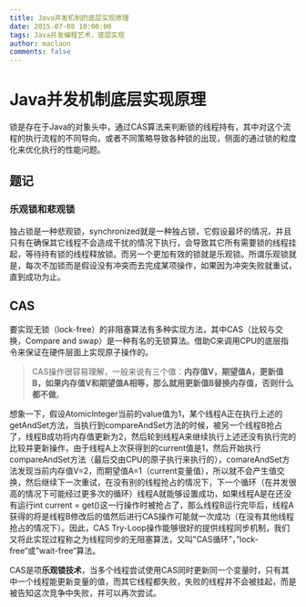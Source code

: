 ```yaml
---
title: Java并发机制的底层实现原理
date: 2015-07-08 10:00:00
tags: Java并发编程艺术，底层实现
author: maclaon
comments: false
---
```

# Java并发机制底层实现原理
锁是存在于Java的对象头中，通过CAS算法来判断锁的线程持有，其中对这个流程的执行流程的不同导向，或者不同策略导致各种锁的出现，侧面的通过锁的粒度化来优化执行的性能问题。

## 题记
### 乐观锁和悲观锁
独占锁是一种悲观锁，synchronized就是一种独占锁，它假设最坏的情况，并且只有在确保其它线程不会造成干扰的情况下执行，会导致其它所有需要锁的线程挂起，等待持有锁的线程释放锁。而另一个更加有效的锁就是乐观锁。所谓乐观锁就是，每次不加锁而是假设没有冲突而去完成某项操作，如果因为冲突失败就重试，直到成功为止。

## CAS
要实现无锁（lock-free）的非阻塞算法有多种实现方法，其中CAS（比较与交换，Compare and swap）是一种有名的无锁算法。借助C来调用CPU的底层指令来保证在硬件层面上实现原子操作的。
> CAS操作很容易理解，一般来说有三个值：**内存值V，期望值A，更新值B，如果内存值V和期望值A相等，那么就用更新值B替换内存值，否则什么都不做**。

<!--more-->
想象一下，假设AtomicInteger当前的value值为1，某个线程A正在执行上述的getAndSet方法，当执行到compareAndSet方法的时候，被另一个线程B抢占了，线程B成功将内存值更新为2，然后轮到线程A来继续执行上述还没有执行完的比较并更新操作，由于线程A上次获得到的current值是1，然后开始执行compareAndSet方法（最后交由CPU的原子执行来执行的），comareAndSet方法发现当前内存值V=2，而期望值A=1（current变量值），所以就不会产生值交换，然后继续下一次重试，在没有别的线程抢占的情况下，下一个循环（在并发很高的情况下可能经过更多次的循环）线程A就能够设置成功，如果线程A是在还没有运行int current = get()这一行操作时被抢占了，那么线程B运行完毕后，线程A获得的将是线程B修改后的值然后进行CAS操作可能就一次成功（在没有其他线程抢占的情况下）。因此，CAS Try-Loop操作能够很好的提供线程同步机制，我们又将此实现过程称之为线程同步的无阻塞算法，又叫”CAS循环”，”lock-free“或”wait-free“算法。

CAS是项**乐观锁技术**，当多个线程尝试使用CAS同时更新同一个变量时，只有其中一个线程能更新变量的值，而其它线程都失败，失败的线程并不会被挂起，而是被告知这次竞争中失败，并可以再次尝试。